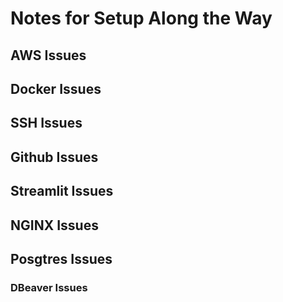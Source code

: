 # Notes for Setup Along the Way

## AWS Issues

## Docker Issues

## SSH Issues

## Github Issues

## Streamlit Issues

## NGINX Issues

## Posgtres Issues

### DBeaver Issues